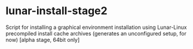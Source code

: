 # lunar-install-stage2
Script for installing a graphical environment installation using Lunar-Linux precompiled install cache archives (generates an unconfigured setup, for now) [alpha stage, 64bit only]
